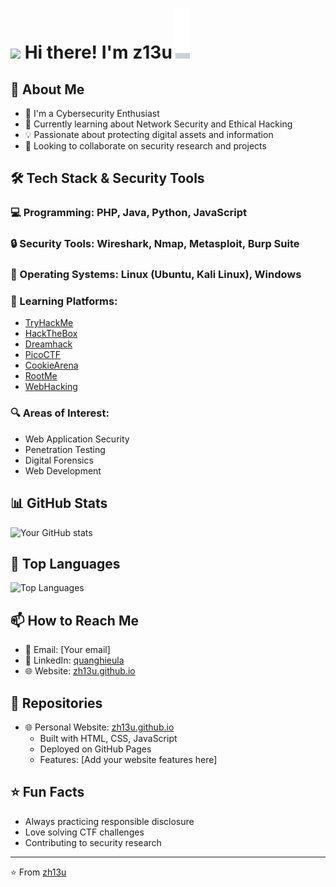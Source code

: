 # <img src="https://raw.githubusercontent.com/MartinHeinz/MartinHeinz/master/wave.gif" width="30px"> Hi there! I'm z13u<img src="./svg/blink-cursor.svg" alt="cursor" style="display: inline; vertical-align: baseline; margin-left: 2px;">
## 🚀 About Me
- 🔭 I'm a Cybersecurity Enthusiast
- 🌱 Currently learning about Network Security and Ethical Hacking
- 💡 Passionate about protecting digital assets and information
- 🤝 Looking to collaborate on security research and projects

## 🛠️ Tech Stack & Security Tools
### 💻 Programming: PHP, Java, Python, JavaScript
### 🔒 Security Tools: Wireshark, Nmap, Metasploit, Burp Suite
### 💾 Operating Systems: Linux (Ubuntu, Kali Linux), Windows
### 🎯 Learning Platforms:
  - [TryHackMe](https://tryhackme.com)
  - [HackTheBox](https://www.hackthebox.com)
  - [Dreamhack](https://dreamhack.io)
  - [PicoCTF](https://picoctf.org)
  - [CookieArena](https://cookiearena.org)
  - [RootMe](https://www.root-me.org)
  - [WebHacking](https://webhacking.kr)
### 🔍 Areas of Interest:
  - Web Application Security
  - Penetration Testing
  - Digital Forensics
  - Web Development

## 📊 GitHub Stats
![Your GitHub stats](https://github-readme-stats.vercel.app/api?username=zh13u&show_icons=true&theme=radical)

## 🌟 Top Languages
![Top Languages](https://github-readme-stats.vercel.app/api/top-langs/?username=zh13u&layout=compact&theme=radical)

## 📫 How to Reach Me
- 📧 Email: [Your email]
- 💼 LinkedIn: [quanghieula](https://www.linkedin.com/in/quanghieula)
- 🌐 Website: [zh13u.github.io](https://zh13u.github.io)

## 🚀 Repositories
- 🌐 Personal Website: [zh13u.github.io](https://zh13u.github.io)
  - Built with HTML, CSS, JavaScript
  - Deployed on GitHub Pages
  - Features: [Add your website features here]

## ⭐ Fun Facts
- Always practicing responsible disclosure
- Love solving CTF challenges
- Contributing to security research

---
⭐️ From [zh13u](https://github.com/zh13u)
